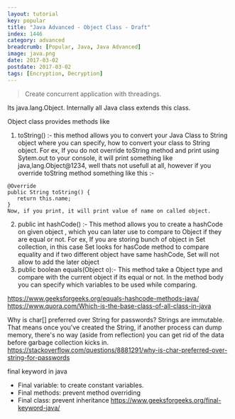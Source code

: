 ```yaml
---
layout: tutorial
key: popular
title: "Java Advanced - Object Class - Draft"
index: 1446
category: advanced
breadcrumb: [Popular, Java, Java Advanced]
image: java.png
date: 2017-03-02
postdate: 2017-03-02
tags: [Encryption, Decryption]
---
```


> Create concurrent application with threadings.

Its java.lang.Object. Internally all Java class extends this class.

Object class provides methods like

1. toString() :- this method allows you to convert your Java Class to String object where you can specify, how to convert your class to String object. For ex, If you do not override toString method and print using Sytem.out to your console, it will print something like java,lang.Object@1234, well thats not usefull at all, however if you override toString method something like this :-
```
@Override
public String toString() {
   return this.name;
}
Now, if you print, it will print value of name on called object.
```
2. public int hashCode() :- This method allows you to create a hashCode on given object , which you can later use to compare to Object if they are equal or not. For ex, If you are storing bunch of object in Set collection, in this case Set looks for hasCode method to compare equality and if two different object have same hashCode, Set will not allow to add the later object
3. public boolean equals(Object o):- This method take a Object type and compare with the current object if its equal or not. In the method body you can specify which variables to be used while comparing.


https://www.geeksforgeeks.org/equals-hashcode-methods-java/
https://www.quora.com/Which-is-the-base-class-of-all-class-in-java


Why is char[] preferred over String for passwords?
Strings are immutable. That means once you've created the String, if another process can dump memory, there's no way (aside from reflection) you can get rid of the data before garbage collection kicks in.
https://stackoverflow.com/questions/8881291/why-is-char-preferred-over-string-for-passwords


final keyword in java
* Final variable: to create constant variables.
* Final methods: prevent method overriding
* Final class: prevent inheritance
https://www.geeksforgeeks.org/final-keyword-java/
